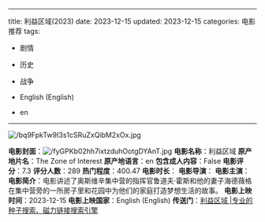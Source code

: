 
---
title: 利益区域(2023)
date: 2023-12-15
updated: 2023-12-15
categories: 电影推荐
tags:

- 剧情
- 历史
- 战争

- English (English)
- en
---

<img src="https://image.tmdb.org/t/p/original/bq9FpkTw9I3s1cSRuZxQibM2xOx.jpg" alt="/bq9FpkTw9I3s1cSRuZxQibM2xOx.jpg" title="/bq9FpkTw9I3s1cSRuZxQibM2xOx.jpg">

**电影封面**：<img src="https://image.tmdb.org/t/p/w200/fyGPKb02hh7ixtzduhOotgDYAnT.jpg" alt="/fyGPKb02hh7ixtzduhOotgDYAnT.jpg" title="/fyGPKb02hh7ixtzduhOotgDYAnT.jpg">
**电影名称**：利益区域
**原产地片名**：The Zone of Interest
**原产地语言**：en
**包含成人内容**：False
**电影评分**：7.3
**评分人数**：289
**热门程度**：400.47
**电影时长**：
**电影导演**：
**电影主演**：
**电影简介**：电影讲述了奥斯维辛集中营的指挥官鲁道夫·霍斯和他的妻子海德薇格在集中营旁的一所房子里和花园中为他们的家庭打造梦想生活的故事。
**电影上映时间**：2023-12-15
**电影上映国家**：English (English)
**传送门**：[利益区域 |专业的种子搜索、磁力链接搜索引擎](https://movie.amd794.com:2083/?search=The%20Zone%20of%20Interest&ordering=&mode=match_phrase&page_size=10&page=1)

